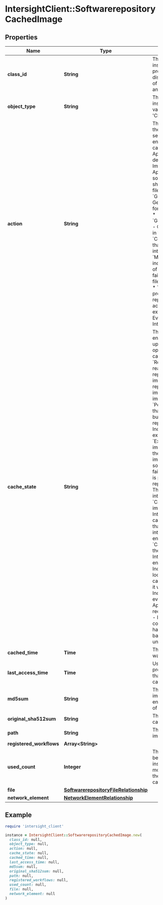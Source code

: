 # IntersightClient::SoftwarerepositoryCachedImage

## Properties

| Name | Type | Description | Notes |
| ---- | ---- | ----------- | ----- |
| **class_id** | **String** | The fully-qualified name of the instantiated, concrete type. This property is used as a discriminator to identify the type of the payload when marshaling and unmarshaling data. | [default to &#39;softwarerepository.CachedImage&#39;] |
| **object_type** | **String** | The fully-qualified name of the instantiated, concrete type. The value should be the same as the &#39;ClassId&#39; property. | [default to &#39;softwarerepository.CachedImage&#39;] |
| **action** | **String** | The action to be performed on the imported file. If &#39;PreCache&#39; is set, the image will be cached in endpoint. If &#39;Evict&#39; is set, the cached file will be removed. Applicable in Intersight appliance deployment. If &#39;Cancel&#39; is set, the ImportState is marked as &#39;Failed&#39;. Applicable for local machine source. * &#x60;None&#x60; - No action should be taken on the imported file. * &#x60;GeneratePreSignedUploadUrl&#x60; - Generate pre signed URL of file for importing into the repository. * &#x60;GeneratePreSignedDownloadUrl&#x60; - Generate pre signed URL of file in the repository to download. * &#x60;CompleteImportProcess&#x60; - Mark that the import process of the file into the repository is complete. * &#x60;MarkImportFailed&#x60; - Mark to indicate that the import process of the file into the repository failed. * &#x60;PreCache&#x60; - Cache the file into the Intersight Appliance. * &#x60;Cancel&#x60; - The cancel import process for the file into the repository. * &#x60;Extract&#x60; - The action to extract the file in the external repository. * &#x60;Evict&#x60; - Evict the cached file from the Intersight Appliance. | [optional][default to &#39;None&#39;] |
| **cache_state** | **String** | The state  of this file in the endpoint The importState is updated during the cache operation and as part of the cache monitoring process. * &#x60;ReadyForImport&#x60; - The image is ready to be imported into the repository. * &#x60;Importing&#x60; - The image is being imported into the repository. * &#x60;Imported&#x60; - The image has been extracted and imported into the repository. * &#x60;PendingExtraction&#x60; - Indicates that the image has been imported but not extracted in the repository. * &#x60;Extracting&#x60; - Indicates that the image is being extracted into the repository. * &#x60;Extracted&#x60; - Indicates that the image has been extracted into the repository. * &#x60;Failed&#x60; - The image import from an external source to the repository has failed. * &#x60;MetaOnly&#x60; - The image is present in an external repository. * &#x60;ReadyForCache&#x60; - The image is ready to be cached into the Intersight Appliance. * &#x60;Caching&#x60; - Indicates that the image is being cached into the Intersight Appliance or endpoint cache. * &#x60;Cached&#x60; - Indicates that the image has been cached into the Intersight Appliance or endpoint cache. * &#x60;CachingFailed&#x60; - Indicates that the image caching into the Intersight Appliance failed or endpoint cache. * &#x60;Corrupted&#x60; - Indicates that the image in the local repository (or endpoint cache) has been corrupted after it was cached. * &#x60;Evicted&#x60; - Indicates that the image has been evicted from the Intersight Appliance (or endpoint cache) to reclaim storage space. * &#x60;Invalid&#x60; - Indicates that the corresponding distributable MO has been removed from the backend. This can be due to unpublishing of an image. | [optional][readonly][default to &#39;ReadyForImport&#39;] |
| **cached_time** | **Time** | The time when the image or file was cached into the FI storage. | [optional][readonly] |
| **last_access_time** | **Time** | Used by the cache monitoring process to determine the files that are to be evicted from the cache. | [optional][readonly] |
| **md5sum** | **String** | The MD5 sum of the firmware image that will be used by the endpoint to validate the integrity of the image. | [optional][readonly] |
| **original_sha512sum** | **String** | The actual sha512sum of the cached image. | [optional][readonly] |
| **path** | **String** | The absolute path of the imported file in the endpoint. | [optional][readonly] |
| **registered_workflows** | **Array&lt;String&gt;** |  | [optional] |
| **used_count** | **Integer** | The number of times this file has been used to copy or upgrade or install actions. Used by the cache monitoring process to determine the files to be evicted from the cache. | [optional][readonly] |
| **file** | [**SoftwarerepositoryFileRelationship**](SoftwarerepositoryFileRelationship.md) |  | [optional] |
| **network_element** | [**NetworkElementRelationship**](NetworkElementRelationship.md) |  | [optional] |

## Example

```ruby
require 'intersight_client'

instance = IntersightClient::SoftwarerepositoryCachedImage.new(
  class_id: null,
  object_type: null,
  action: null,
  cache_state: null,
  cached_time: null,
  last_access_time: null,
  md5sum: null,
  original_sha512sum: null,
  path: null,
  registered_workflows: null,
  used_count: null,
  file: null,
  network_element: null
)
```

